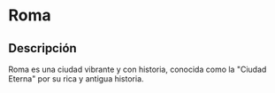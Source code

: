 # Roma

## Descripción 
Roma es una ciudad vibrante y con historia, conocida como la "Ciudad Eterna" por su rica y antigua historia. 